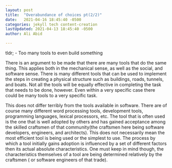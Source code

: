 ```yaml
---
layout: post
title:  "Overabundance of choices pt(2/2)"
date:   2021-04-16 18:45:40 -0500
categories: jekyll tech content-creation
lastUpdated: 2021-04-13 18:45:40 -0500
author: Ali Abid

---
```


tldr; - Too many tools to even build something

There is an argument to be made that there are many tools that do the same thing.  This applies both in the mechanical sense, as well as the social, and software sense.  There is many different tools that can be used to implement the steps in creating a physical structure such as buildings, roads, tunnels, and boats.  Not all the tools will be equally effective in completing the task that needs to be done, however.  Even within a very specific case there could be many tools to a very specific task.

This does not differ terribly from the tools available in software.  There are of course many different word processing tools, development tools, programming languages, lexical processors, etc.  The tool that is often used is the one that is well adopted by others and has gained acceptance among the skilled craftsmen of that community(the craftsmen here being software developers, engineers, and architects).  This does not necessarily mean the most efficient tool is being used or the simplest to use.  The process by which a tool initially gains adoption is influenced by a set of different factors then its actual absolute characteristics.  One must keep in mind though, the characteristics themselves of a tool are being determined relatively by the craftsmen ( or software engineers of that trade).

